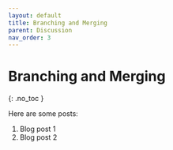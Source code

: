 ```yaml
---
layout: default
title: Branching and Merging
parent: Discussion
nav_order: 3
---
```


# Branching and Merging
{: .no_toc }

Here are some posts:

1. Blog post 1
2. Blog post 2
